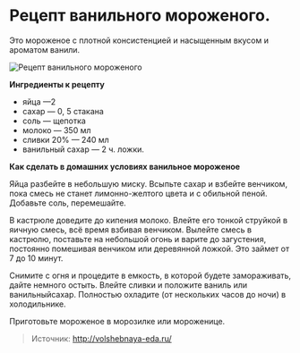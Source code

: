# Рецепт ванильного мороженого.
Это мороженое с плотной консистенцией и насыщенным вкусом и ароматом ванили.

![Рецепт ванильного мороженого](/images/Kulinar/IceCream/vanilnoe-morozhenoe.jpg 'Рецепт ванильного мороженого')

**Ингредиенты к рецепту**

- яйца —2
- сахар — 0, 5 стакана
- соль — щепотка
- молоко — 350 мл
- сливки 20% — 240 мл
- ванильный сахар — 2 ч. ложки.

**Как сделать в домашних условиях ванильное мороженое**

Яйца разбейте в небольшую миску. Всыпьте сахар и взбейте венчиком, пока смесь не станет лимонно-желтого цвета и с обильной пеной. Добавьте соль, перемешайте.

В кастрюле доведите до кипения молоко. Влейте его тонкой струйкой в яичную смесь, всё время взбивая венчиком. Вылейте смесь в кастрюлю, поставьте на небольшой огонь и варите до загустения, постоянно помешивая венчиком или деревянной ложкой. Это займет от 7 до 10 минут.

Снимите с огня и процедите в емкость, в которой будете замораживать, дайте немного остыть. Влейте сливки и положите ваниль или ванильныйсахар. Полностью охладите (от нескольких часов до ночи) в холодильнике.

Приготовьте мороженое в морозилке или мороженице.

> Источник: http://volshebnaya-eda.ru/
